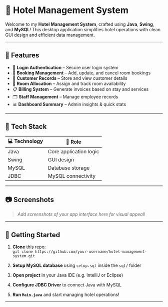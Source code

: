# 🏨 Hotel Management System

Welcome to my **Hotel Management System**, crafted using **Java**, **Swing**, and **MySQL**! This desktop application simplifies hotel operations with clean GUI design and efficient data management.

---

## 🎯 Features

- 🔑 **Login Authentication** – Secure user login system  
- 🧾 **Booking Management** – Add, update, and cancel room bookings  
- 👥 **Customer Records** – Store and view customer details  
- 🏢 **Room Allocation** – Assign and track room availability  
- 📋 **Billing System** – Generate invoices based on stay and services  
- 🗂️ **Staff Management** – Manage employee records  
- 📊 **Dashboard Summary** – Admin insights & quick stats  

---

## 🧰 Tech Stack

| 💻 Technology | 📌 Role |
|--------------|---------|
| Java         | Core application logic |
| Swing        | GUI design |
| MySQL        | Database storage |
| JDBC         | MySQL connectivity |

---

## 📷 Screenshots

> _Add screenshots of your app interface here for visual appeal!_

---

## 🚀 Getting Started

1. **Clone** this repo:  
   `git clone https://github.com/your-username/hotel-management-system.git`

2. **Setup MySQL database** using `setup.sql` inside the `sql/` folder

3. **Open project** in your Java IDE (e.g. IntelliJ or Eclipse)

4. **Configure JDBC Driver** to connect Java with MySQL

5. **Run `Main.java`** and start managing hotel operations!

---


